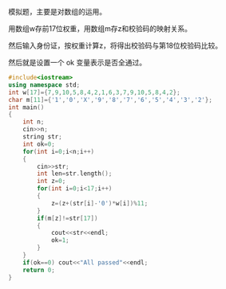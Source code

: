 模拟题，主要是对数组的运用。

用数组w存前17位权重，用数组m存z和校验码的映射关系。

然后输入身份证，按权重计算z，将得出校验码与第18位校验码比较。

然后就是设置一个 ok 变量表示是否全通过。

```c++
#include<iostream>
using namespace std;
int w[17]={7,9,10,5,8,4,2,1,6,3,7,9,10,5,8,4,2};
char m[11]={'1','0','X','9','8','7','6','5','4','3','2'};
int main()
{
	int n;
	cin>>n;
	string str;
	int ok=0;
	for(int i=0;i<n;i++)
	{
		cin>>str;
		int len=str.length();
		int z=0;
		for(int i=0;i<17;i++)
		{
			z=(z+(str[i]-'0')*w[i])%11;
		}
		if(m[z]!=str[17])
		{
			cout<<str<<endl;
			ok=1;
		}
	}
	if(ok==0) cout<<"All passed"<<endl;
	return 0;
}
```


